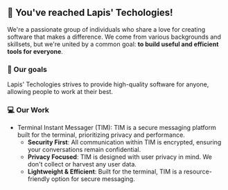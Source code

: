 ## 👋 You've reached Lapis' Techologies!

We're a passionate group of individuals who share a love for creating software that makes a difference. We come from various backgrounds and skillsets, but we're united by a common goal: **to build useful and efficient tools for everyone**.

### 🚀 Our goals
Lapis' Techologies strives to provide high-quality software for anyone, allowing people to work at their best.

### 💻 Our Work
- Terminal Instant Messager (TIM): TIM is a secure messaging platform built for the terminal, prioritizing privacy and performance.
  - **Security First**: All communication within TIM is encrypted, ensuring your conversations remain confidential.
  - **Privacy Focused**:  TIM is designed with user privacy in mind. We don't collect or harvest any user data.
  - **Lightweight & Efficient**:  Built for the terminal, TIM is a resource-friendly option for secure messaging.
